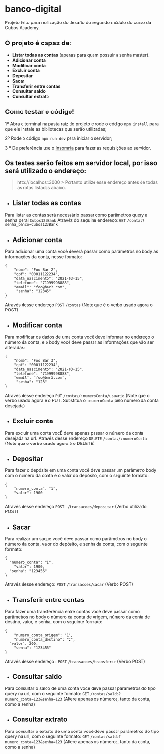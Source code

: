 # banco-digital
Projeto feito para realização do desafio do segundo módulo do curso da Cubos Academy.

## O projeto é capaz de:

- **Listar todas as contas** (apenas para quem possuir a senha master).
- **Adicionar conta**
- **Modificar conta**
- **Excluir conta**
- **Depositar**
- **Sacar**
- **Transferir entre contas**
- **Consultar saldo**
- **Consultar extrato**

## Como testar o código!

1º Abra o terminal na pasta raiz do projeto e rode o código ```npm install``` para que ele instale as bibliotecas que serão utilizadas;

2º Rode o código ```npm run dev``` para iniciar o servidor;

3 º De preferência use o [Insomnia](https://insomnia.rest/download) para fazer as requisições ao servidor.

## Os testes serão feitos em servidor local, por isso será utilizado o endereço:  
> http://localhost:3000 >
Portanto utilize esse endereço antes de todas as rotas listadas abaixo.

- ## **Listar todas as contas** 
Para listar as contas será necessário passar como parâmetros query a senha geral ```Cubos123Bank```
Atravéz do seguine endereço: ```GET``` ```/contas?senha_banco=Cubos123Bank```

  
- ## **Adicionar conta** 
Para adicionar uma conta você deverá passar como parâmetros no body as informações da conta, nesse formato:
```
{ 
    "nome": "Foo Bar 2",
    "cpf": "00011122234",
    "data_nascimento": "2021-03-15",
    "telefone": "71999998888",
    "email": "foo@bar2.com",
     "senha": "12345"
}
```
  Através desse endereço ```POST``` ```/contas``` (Note que é o verbo usado agora o POST)
  
- ## **Modificar conta**
Para modificar os dados de uma conta você deve informar no endereço o número da conta, e o body vocé deve passar as informações que vão ser alteradas:
```
{ 
    "nome": "Foo Bar 3",
    "cpf": "00011122234",
    "data_nascimento": "2021-03-15",
    "telefone": "71999998888",
    "email": "foo@bar3.com",
     "senha": "123"
}
```
Através desse endereço ```PUT``` ```/contas/:numeroConta/usuario``` (Note que o verbo usado agora é o PUT. Substitua o ```:numeroConta``` pelo número da conta desejada)
  
- ## **Excluir conta**
Para excluir uma conta vocÊ deve apenas passar o número da conta desejada na url.
Através desse endereço ```DELETE``` ```/contas/:numeroConta``` (Note que o verbo usado agora é o DELETE)

- ## **Depositar**
Para fazer o depósito em uma conta você deve passar um parâmetro body com o número da conta e o valor do depósito, com o seguinte formato:
```
{
	"numero_conta": "1",
	"valor": 1900
}
```
Através desse endereço ```POST ``` ```/transacoes/depositar``` (Verbo utilizado POST)

- ## **Sacar**
Para realizar um saque você deve passar como parâmetros no body o número da conta, valor do depósito, e senha da conta, com o seguinte formato:
```
{
  "numero_conta": "1",
	"valor": 1900,
  "senha": "123456"
}
```
Através desse endereço: ```POST``` ```/transacoes/sacar``` (Verbo POST)
  
- ## **Transferir entre contas**
Para fazer uma transferência entre contas você deve passar como parâmetros no body o número da conta de origem, número da conta de destino, valor, e senha, com o seguinte formato:
```
{
	"numero_conta_origem": "1",
	"numero_conta_destino": "2",
  "valor": 200,
	"senha": "123456"
}
```
Através desse endereço : ```POST``` ```/transacoes/transferir``` (Verbo POST)
  
- ## **Consultar saldo**
Para consultar o saldo de uma conta você deve passar parâmetros do tipo query na url, com o seguinte formato:
```GET``` ```/contas/saldo?numero_conta=123&senha=123``` (Altere apenas os números, tanto da conta, como a senha)
  
- ## **Consultar extrato**
Para consultar o extrato de uma conta vocé deve passar parâmetros do tipo query na url, com o seguinte formato:
```GET``` ```/contas/saldo?numero_conta=123&senha=123``` (Altere apenas os números, tanto da conta, como a senha)

